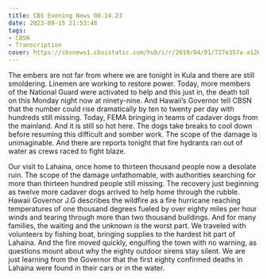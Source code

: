 ```yaml
---
title: CBS Evening News 08.14.23
date: 2023-08-15 21:53:48
tags:
- CBSN
- Transcription
cover: https://cbsnews1.cbsistatic.com/hub/i/r/2019/04/01/727e357a-a126-4138-a2c5-4d3222669d57/thumbnail/640x360/3ff2761028dc5c65cc4f07acd54bcd5c/cbsn2-logo-1920x1080.jpg
---
```

The embers are not far from where we are tonight in Kula and there are still smoldering. Linemen are working to restore power. Today, more members of the National Guard were activated to help and this just in, the death toll on this Monday night now at ninety-nine. And Hawaii’s Governor tell CBSN that the number could rise dramatically by ten to twenty per day with hundreds still missing. Today, FEMA bringing in teams of cadaver dogs from the mainland. And it is still so hot here. The dogs take breaks to cool down before resuming this difficult and somber work. The scope of the damage is unimaginable. And there are reports tonight that fire hydrants ran out of water as crews raced to fight blaze. 

Our visit to Lahaina, once home to thirteen thousand people now a desolate ruin. The scope of the damage unfathomable, with authorities searching for more than thirteen hundred people still missing. The recovery just beginning as twelve more cadaver dogs arrived to help home through the rubble. Hawaii Governor J.G describes the wildfire as a fire hurricane reaching temperatures of one thousand degrees fueled by over eighty miles per hour winds and tearing through more than two thousand buildings. And for many families, the waiting and the unknown is the worst part. We traveled with volunteers by fishing boat, bringing supplies to the hardest hit part of Lahaina. And the fire moved quickly, engulfing the town with no warning, as questions mount about why the eighty outdoor sirens stay silent. We are just learning from the Governor that the first eighty confirmed deaths in Lahaina were found in their cars or in the water. 
